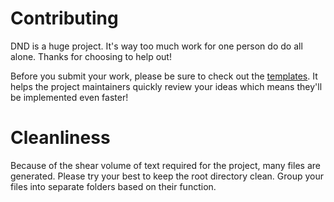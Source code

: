 # Contributing

DND is a huge project. It's way too much work for one person do do all alone. Thanks for choosing to help out!

Before you submit your work, please be sure to check out the [templates](./.github/ISSUE_TEMPLATE/). It helps the project maintainers quickly review your ideas which means they'll be implemented even faster!

# Cleanliness

Because of the shear volume of text required for the project, many files are generated. Please try your best to keep the root directory clean. Group your files into separate folders based on their function.